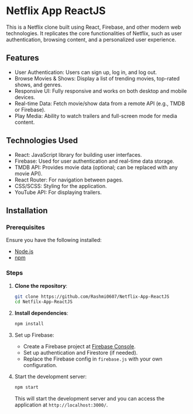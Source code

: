 

# Netflix App ReactJS

This is a Netflix clone built using React, Firebase, and other modern web technologies. It replicates the core functionalities of Netflix, such as user authentication, browsing content, and a personalized user experience.

## Features

- User Authentication: Users can sign up, log in, and log out.
- Browse Movies & Shows: Display a list of trending movies, top-rated shows, and genres.
- Responsive UI: Fully responsive and works on both desktop and mobile devices.
- Real-time Data: Fetch movie/show data from a remote API (e.g., TMDB or Firebase).
- Play Media: Ability to watch trailers and full-screen mode for media content.

## Technologies Used

- React: JavaScript library for building user interfaces.
- Firebase: Used for user authentication and real-time data storage.
- TMDB API: Provides movie data (optional; can be replaced with any movie API).
- React Router: For navigation between pages.
- CSS/SCSS: Styling for the application.
- YouTube API: For displaying trailers.

## Installation

### Prerequisites

Ensure you have the following installed:

- [Node.js](https://nodejs.org/)
- [npm](https://www.npmjs.com/)

### Steps

1. **Clone the repository**:

   ```bash
   git clone https://github.com/Rashmi0607/Netflix-App-ReactJS
   cd Netfilx-App-ReactJS
   ```

2. **Install dependencies**:

   ```bash
   npm install
   ```

3. Set up Firebase:
   - Create a Firebase project at [Firebase Console](https://console.firebase.google.com/).
   - Set up authentication and Firestore (if needed).
   - Replace the Firebase config in `firebase.js` with your own configuration.

4. Start the development server:

   ```bash
   npm start
   ```

   This will start the development server and you can access the application at `http://localhost:3000/`.

